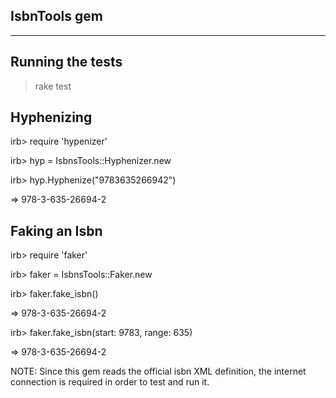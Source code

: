 IsbnTools gem
---------------------------------------------------------------------------------------------------------------------------
---------------------------------------------------------------------------------------------------------------------------

Running the tests
---------------------------------------------------------------------------------------------------------------------------
>rake test

Hyphenizing 
---------------------------------------------------------------------------------------------------------------------------
irb> require 'hypenizer'

irb> hyp = IsbnsTools::Hyphenizer.new

irb> hyp.Hyphenize("9783635266942")

=> 978-3-635-26694-2


Faking an Isbn 
---------------------------------------------------------------------------------------------------------------------------
irb> require 'faker'

irb> faker = IsbnsTools::Faker.new

irb> faker.fake_isbn()

=> 978-3-635-26694-2



irb> faker.fake_isbn(start: 9783, range: 635)

=> 978-3-635-26694-2


NOTE:
Since this gem reads the official isbn XML definition, the internet connection is required in order to test and 
run it.
